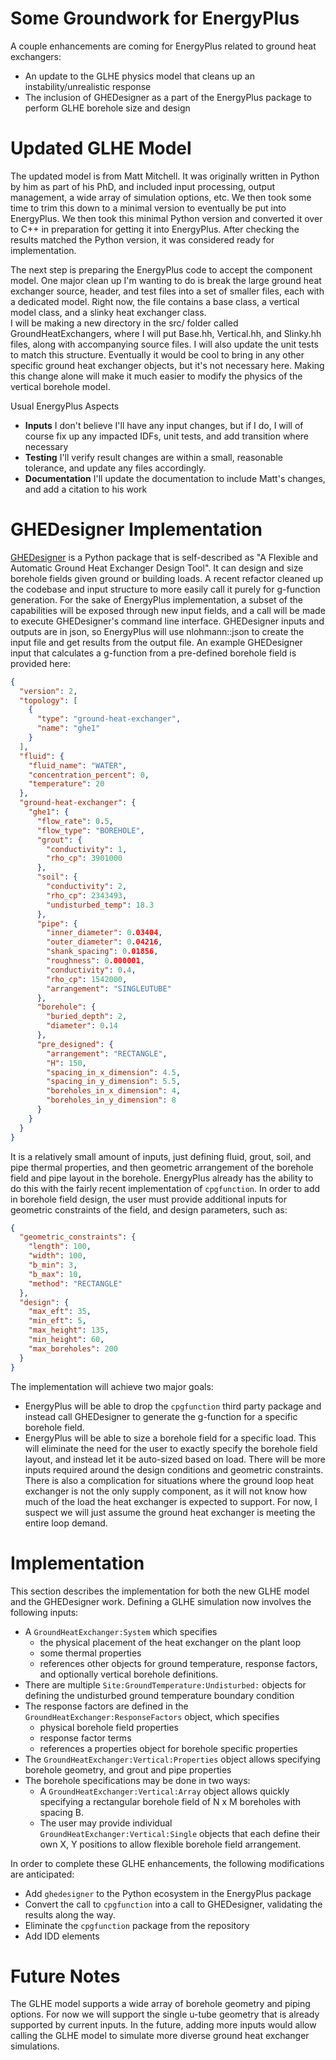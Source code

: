 # Some Groundwork for EnergyPlus

A couple enhancements are coming for EnergyPlus related to ground heat exchangers:
 - An update to the GLHE physics model that cleans up an instability/unrealistic response
 - The inclusion of GHEDesigner as a part of the EnergyPlus package to perform GLHE borehole size and design

# Updated GLHE Model

The updated model is from Matt Mitchell.
It was originally written in Python by him as part of his PhD, and included input processing, output management, a wide array of simulation options, etc.
We then took some time to trim this down to a minimal version to eventually be put into EnergyPlus.
We then took this minimal Python version and converted it over to C++ in preparation for getting it into EnergyPlus.
After checking the results matched the Python version, it was considered ready for implementation.

The next step is preparing the EnergyPlus code to accept the component model.
One major clean up I'm wanting to do is break the large ground heat exchanger source, header, and test files into a set of smaller files, each with a dedicated model.
Right now, the file contains a base class, a vertical model class, and a slinky heat exchanger class.  
I will be making a new directory in the src/ folder called GroundHeatExchangers, where I will put Base.hh, Vertical.hh, and Slinky.hh files, along with accompanying source files.
I will also update the unit tests to match this structure.
Eventually it would be cool to bring in any other specific ground heat exchanger objects, but it's not necessary here.
Making this change alone will make it much easier to modify the physics of the vertical borehole model.

Usual EnergyPlus Aspects
- **Inputs** I don't believe I'll have any input changes, but if I do, I will of course fix up any impacted IDFs, unit tests, and add transition where necessary
- **Testing** I'll verify result changes are within a small, reasonable tolerance, and update any files accordingly.
- **Documentation** I'll update the documentation to include Matt's changes, and add a citation to his work

# GHEDesigner Implementation

[GHEDesigner](https://github.com/BETSRG/GHEDesigner) is a Python package that is self-described as "A Flexible and Automatic Ground Heat Exchanger Design Tool".
It can design and size borehole fields given ground or building loads.
A recent refactor cleaned up the codebase and input structure to more easily call it purely for g-function generation.
For the sake of EnergyPlus implementation, a subset of the capabilities will be exposed through new input fields, and a call will be made to execute GHEDesigner's command line interface.
GHEDesigner inputs and outputs are in json, so EnergyPlus will use nlohmann::json to create the input file and get results from the output file.
An example GHEDesigner input that calculates a g-function from a pre-defined borehole field is provided here:

```json
{
  "version": 2,
  "topology": [
    {
      "type": "ground-heat-exchanger",
      "name": "ghe1"
    }
  ],
  "fluid": {
    "fluid_name": "WATER",
    "concentration_percent": 0,
    "temperature": 20
  },
  "ground-heat-exchanger": {
    "ghe1": {
      "flow_rate": 0.5,
      "flow_type": "BOREHOLE",
      "grout": {
        "conductivity": 1,
        "rho_cp": 3901000
      },
      "soil": {
        "conductivity": 2,
        "rho_cp": 2343493,
        "undisturbed_temp": 18.3
      },
      "pipe": {
        "inner_diameter": 0.03404,
        "outer_diameter": 0.04216,
        "shank_spacing": 0.01856,
        "roughness": 0.000001,
        "conductivity": 0.4,
        "rho_cp": 1542000,
        "arrangement": "SINGLEUTUBE"
      },
      "borehole": {
        "buried_depth": 2,
        "diameter": 0.14
      },
      "pre_designed": {
        "arrangement": "RECTANGLE",
        "H": 150,
        "spacing_in_x_dimension": 4.5,
        "spacing_in_y_dimension": 5.5,
        "boreholes_in_x_dimension": 4,
        "boreholes_in_y_dimension": 8
      }
    }
  }
}
```

It is a relatively small amount of inputs, just defining fluid, grout, soil, and pipe thermal properties, and then geometric arrangement of the borehole field and pipe layout in the borehole.
EnergyPlus already has the ability to do this with the fairly recent implementation of `cpgfunction`.
In order to add in borehole field design, the user must provide additional inputs for geometric constraints of the field, and design parameters, such as:

```json
{
  "geometric_constraints": {
    "length": 100,
    "width": 100,
    "b_min": 3,
    "b_max": 10,
    "method": "RECTANGLE"
  },
  "design": {
    "max_eft": 35,
    "min_eft": 5,
    "max_height": 135,
    "min_height": 60,
    "max_boreholes": 200
  }
}
```

The implementation will achieve two major goals:

- EnergyPlus will be able to drop the `cpgfunction` third party package and instead call GHEDesigner to generate the g-function for a specific borehole field.
- EnergyPlus will be able to size a borehole field for a specific load.
  This will eliminate the need for the user to exactly specify the borehole field layout, and instead let it be auto-sized based on load.
  There will be more inputs required around the design conditions and geometric constraints.
  There is also a complication for situations where the ground loop heat exchanger is not the only supply component, as it will not know how much of the load the heat exchanger is expected to support.
  For now, I suspect we will just assume the ground heat exchanger is meeting the entire loop demand.

# Implementation

This section describes the implementation for both the new GLHE model and the GHEDesigner work.
Defining a GLHE simulation now involves the following inputs:

- A `GroundHeatExchanger:System` which specifies
  - the physical placement of the heat exchanger on the plant loop
  - some thermal properties
  - references other objects for ground temperature, response factors, and optionally vertical borehole definitions.
- There are multiple `Site:GroundTemperature:Undisturbed:` objects for defining the undisturbed ground temperature boundary condition
- The response factors are defined in the `GroundHeatExchanger:ResponseFactors` object, which specifies
  - physical borehole field properties
  - response factor terms
  - references a properties object for borehole specific properties
- The `GroundHeatExchanger:Vertical:Properties` object allows specifying borehole geometry, and grout and pipe properties 
- The borehole specifications may be done in two ways:
  - A `GroundHeatExchanger:Vertical:Array` object allows quickly specifying a rectangular borehole field of N x M boreholes with spacing B.
  - The user may provide individual `GroundHeatExchanger:Vertical:Single` objects that each define their own X, Y positions to allow flexible borehole field arrangement.

In order to complete these GLHE enhancements, the following modifications are anticipated:

- Add `ghedesigner` to the Python ecosystem in the EnergyPlus package 
- Convert the call to `cpgfunction` into a call to GHEDesigner, validating the results along the way.
- Eliminate the `cpgfunction` package from the repository
- Add IDD elements

# Future Notes

The GLHE model supports a wide array of borehole geometry and piping options.
For now we will support the single u-tube geometry that is already supported by current inputs.
In the future, adding more inputs would allow calling the GLHE model to simulate more diverse ground heat exchanger simulations.
